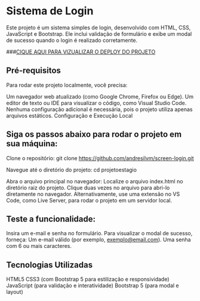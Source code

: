 # Sistema de Login

Este projeto é um sistema simples de login, desenvolvido com HTML, CSS, JavaScript e Bootstrap. Ele inclui validação de formulário e exibe um modal de sucesso quando o login é realizado corretamente.

###[ClQUE AQUI PARA VIZUALIZAR O DEPLOY DO PROJETO](https://screen-login-25be.vercel.app_)

## Pré-requisitos

Para rodar este projeto localmente, você precisa:

Um navegador web atualizado (como Google Chrome, Firefox ou Edge).
Um editor de texto ou IDE para visualizar o código, como Visual Studio Code.
Nenhuma configuração adicional é necessária, pois o projeto utiliza apenas arquivos estáticos.
Configuração e Execução Local

## Siga os passos abaixo para rodar o projeto em sua máquina:

Clone o repositório:
git clone https://github.com/andresilvm/screen-login.git

Navegue até o diretório do projeto:
cd projetoestagio

Abra o arquivo principal no navegador:
Localize o arquivo index.html no diretório raiz do projeto.
Clique duas vezes no arquivo para abri-lo diretamente no navegador.
Alternativamente, use uma extensão no VS Code, como Live Server, para rodar o projeto em um servidor local.

## Teste a funcionalidade:

Insira um e-mail e senha no formulário.
Para visualizar o modal de sucesso, forneça:
Um e-mail válido (por exemplo, exemplo@email.com).
Uma senha com 6 ou mais caracteres.

## Tecnologias Utilizadas

HTML5
CSS3 (com Bootstrap 5 para estilização e responsividade)
JavaScript (para validação e interatividade)
Bootstrap 5 (para modal e layout)
